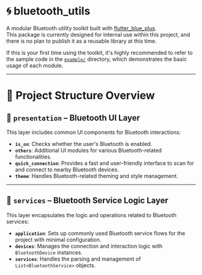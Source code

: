 # 🌀 bluetooth_utils

A modular Bluetooth utility toolkit built with [flutter_blue_plus](https://pub.dev/packages/flutter_blue_plus).  
This package is currently designed for internal use within this project, and there is no plan to publish it as a reusable library at this time.

If this is your first time using the toolkit, it's highly recommended to refer to the sample code in the [`example/`](example) directory, which demonstrates the basic usage of each module.

---

# 📁 Project Structure Overview

## 🧩 `presentation` – Bluetooth UI Layer

This layer includes common UI components for Bluetooth interactions:
- **`is_on`**: Checks whether the user's Bluetooth is enabled.
- **`others`**: Additional UI modules for various Bluetooth-related functionalities.
- **`quick_connection`**: Provides a fast and user-friendly interface to scan for and connect to nearby Bluetooth devices.
- **`theme`**: Handles Bluetooth-related theming and style management.

---

## 🔧 `services` – Bluetooth Service Logic Layer

This layer encapsulates the logic and operations related to Bluetooth services:
- **`application`**: Sets up commonly used Bluetooth service flows for the project with minimal configuration.
- **`devices`**: Manages the connection and interaction logic with `BluetoothDevice` instances.
- **`services`**: Handles the parsing and management of `List<BluetoothService>` objects.
